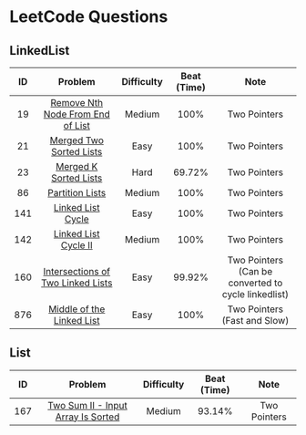 # LeetCode Questions

## LinkedList
| ID  |                                  Problem                                   | Difficulty | Beat (Time) |                        Note                         |
|:---:|:--------------------------------------------------------------------------:|:----------:|:-----------:|:---------------------------------------------------:|
| 19  |  [Remove Nth Node From End of List](src/RemoveNthNodeFromEndOfList.java)   |   Medium   |    100%     |                    Two Pointers                     |
| 21  |          [Merged Two Sorted Lists](src/MergeTwoSortedLists.java)           |    Easy    |    100%     |                    Two Pointers                     |
| 23  |            [Merged K Sorted Lists](src/MergeKSortedLists.java)             |    Hard    |   69.72%    |                    Two Pointers                     |
| 86  |                 [Partition Lists](src/PartitionList.java)                  |   Medium   |    100%     |                    Two Pointers                     |
| 141 |               [Linked List Cycle](src/LinkedListCycle.java)                |    Easy    |    100%     |                    Two Pointers                     |
| 142 |             [Linked List Cycle II](src/LinkedListCycleII.java)             |   Medium   |    100%     |                    Two Pointers                     |
| 160 | [Intersections of Two Linked Lists](src/IntersectionOfTwoLinkedLists.java) |    Easy    |   99.92%    | Two Pointers (Can be converted to cycle linkedlist) |
| 876 |        [Middle of the Linked List](src/MiddleOfTheLinkedList.java)         |    Easy    |    100%     |            Two Pointers (Fast and Slow)             |

## List
| ID  |                         Problem                         | Difficulty | Beat (Time) |                        Note                         |
|:---:|:-------------------------------------------------------:|:----------:|:-----------:|:---------------------------------------------------:|
| 167 | [Two Sum II - Input Array Is Sorted](src/TwoSumII.java) |   Medium   |   93.14%    |                    Two Pointers                     |